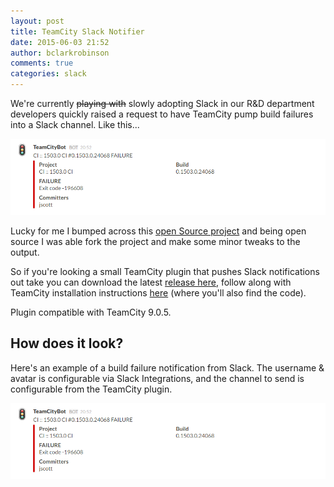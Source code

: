 ```yaml
---
layout: post
title: TeamCity Slack Notifier
date: 2015-06-03 21:52
author: bclarkrobinson
comments: true
categories: slack
---
```

We're currently ~~playing with~~ slowly adopting Slack in our R&D department developers quickly raised a request to have TeamCity pump build failures into a Slack channel. Like this...

![Build failure notification example](/images/2015/06/teamcitybot-new-hotness.png)

<!--more-->

 Lucky for me I bumped across this [open Source project](https://github.com/enlivenhq/teamcity-slack) and being open source I was able fork the project and make some minor tweaks to the output.

So if you're looking a small TeamCity plugin that pushes Slack notifications out take you can download the latest [release here](https://github.com/Mozketo/teamcity-slack/releases), follow along with TeamCity installation instructions [here](https://github.com/Mozketo/teamcity-slack) (where you'll also find the code).

Plugin compatible with TeamCity 9.0.5.

## How does it look?

Here's an example of a build failure notification from Slack. The username & avatar is configurable via Slack Integrations, and the channel to send is configurable from the TeamCity plugin.

![Build failure notification example](/images/2015/06/teamcitybot-new-hotness.png)